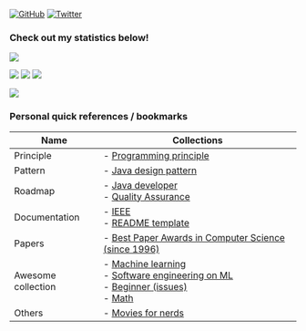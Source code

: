 [![GitHub](https://img.shields.io/github/followers/robbinespu.svg?style=social&label=Follow%20@robbinespu)](https://github.com/robbinespu) 
[![Twitter](https://img.shields.io/twitter/follow/robbinespu.svg?style=social)](https://twitter.com/robbinespu)

### Check out my statistics below!
![](https://github-readme-stats.vercel.app/api?username=robbinespu&title_color=222&text_color=777)

![](https://badges.pufler.dev/commits/yearly/robbinespu?style=flat-square&color=green&logo=github)
![](https://badges.pufler.dev/commits/monthly/robbinespu?style=flat-square&color=green&logo=github)
![](https://badges.pufler.dev/commits/weekly/robbinespu?style=flat-square&color=green&logo=github)

![](https://github-readme-stats.vercel.app/api/top-langs/?username=robbinespu&hide=javascript,html,css,vue,typescript,emacs%20lisp,go&layout=compact&langs_count=10)

### Personal quick references / bookmarks
|Name          | Collections   |
|--------------|----------------
|Principle     | - [Programming principle](https://github.com/RobbiNespu/programming-principles)
|Pattern       | - [Java design pattern](https://github.com/RobbiNespu/java-design-patterns)
|Roadmap       | - [Java developer](https://github.com/RobbiNespu/java-developer-roadmap)<br> - [Quality Assurance](https://github.com/RobbiNespu/Quality-Assurance-Road-Map)<br> 
|Documentation | - [IEEE](https://github.com/RobbiNespu/IEEE/) <br> - [README template](https://github.com/RobbiNespu/readmine)
|Papers        | - [Best Paper Awards in Computer Science (since 1996)](https://jeffhuang.com/best_paper_awards/)
|Awesome collection  | - [Machine learning](https://github.com/josephmisiti/awesome-machine-learning) <br> - [Software engineering on ML](https://github.com/RobbiNespu/awesome-seml) <br> - [Beginner (issues)](https://github.com/MunGell/awesome-for-beginners) <br> - [Math](https://github.com/RobbiNespu/awesome-math)
| Others       | - [Movies for nerds](https://github.com/RobbiNespu/movies-for-hackers)
